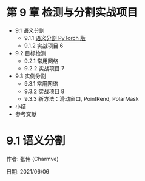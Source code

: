 # 第 9 章 检测与分割实战项目

  - 9.1 语义分割
    - 9.1.1 [语义分割 PyTorch 版](https://github.com/Charmve/Semantic-Segmentation-PyTorch)
    - 9.1.2 实战项目 6 
  - 9.2 目标检测
    - 9.2.1 常用网络
    - 9.2.2 实战项目 7 
  - 9.3 实例分割 
    - 9.3.1 常用网络 
    - 9.3.2 实战项目 8
    - 9.3.3 新方法：滑动窗口, PointRend, PolarMask
  - 小结
  - 参考文献

# 9.1 语义分割

作者: 张伟 (Charmve)

日期: 2021/06/06



